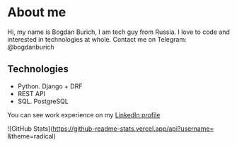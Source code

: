 # About me
Hi, my name is Bogdan Burich, I am tech guy from Russia. I love to code and interested in technologies at whole.
Contact me on Telegram: @bogdanburich

## Technologies
- Python. Django + DRF
- REST API
- SQL. PostgreSQL

You can see work experience on my [LinkedIn profile](https://www.linkedin.com/in/bogdan-burich-5280821a6/)

![GitHub Stats](https://github-readme-stats.vercel.app/api?username= &theme=radical)
